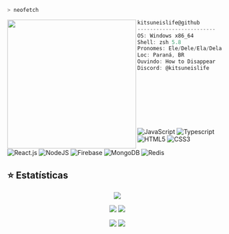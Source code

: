 ```zsh
> neofetch
```

<img align="left" src="https://i.ibb.co/ySnsNf2/alma-1-removebg-preview.png" width="295" /> 

```csharp
kitsuneislife@github
-------------------------
OS: Windows x86_64
Shell: zsh 5.8
Pronomes: Ele/Dele/Ela/Dela
Loc: Paraná, BR
Ouvindo: How to Disappear
Discord: @kitsuneislife








```
<br>

![JavaScript](https://img.shields.io/badge/​-Javascript-323330?logo=javascript)
![Typescript](https://img.shields.io/badge/​-Typescript-3178C6?logo=typescript)
![HTML5](https://img.shields.io/badge/​-HTML5-E34F26?logo=html5)
![CSS3](https://img.shields.io/badge/​-CSS3-1572B6?logo=css3)

![React.js](https://img.shields.io/badge/​-React.js-61DAFB?logo=react)
![NodeJS](https://img.shields.io/badge/​-NodeJS-5FA04E?logo=nodedotjs)
![Firebase](https://img.shields.io/badge/​-Firebase-DD2C00?logo=firebase)
![MongoDB](https://img.shields.io/badge/​-MongoDB-47A248?logo=mongodb)
![Redis](https://img.shields.io/badge/​-Redis-FF4438?logo=redis)


## ⭐ Estatísticas

<div align="center">

![](https://github-profile-summary-cards.vercel.app/api/cards/profile-details?username=kitsuneislife&theme=dracula)

![](https://github-profile-summary-cards.vercel.app/api/cards/repos-per-language?username=kitsuneislife&theme=dracula) 
![](https://github-profile-summary-cards.vercel.app/api/cards/most-commit-language?username=kitsuneislife&theme=dracula) 

![](https://github-profile-summary-cards.vercel.app/api/cards/stats?username=kitsuneislife&theme=dracula) 
![](https://github-profile-summary-cards.vercel.app/api/cards/productive-time?username=kitsuneislife&theme=dracula) 

</div>

